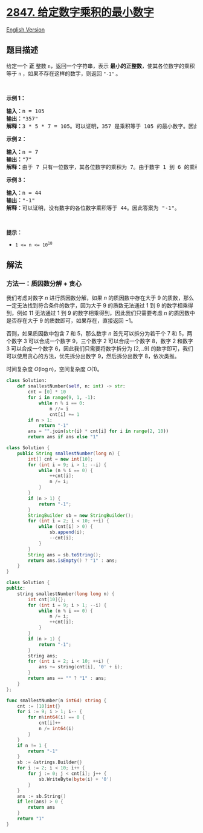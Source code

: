 # [2847. 给定数字乘积的最小数字](https://leetcode.cn/problems/smallest-number-with-given-digit-product)

[English Version](/solution/2800-2899/2847.Smallest%20Number%20With%20Given%20Digit%20Product/README_EN.md)

<!-- tags:贪心,数学 -->

## 题目描述

<!-- 这里写题目描述 -->

<p>给定一个 <strong>正</strong> 整数 <code>n</code>，返回一个字符串，表示 <strong>最小的正整数</strong>，使其各位数字的乘积等于 <code>n</code>&nbsp;，如果不存在这样的数字，则返回 <code>"-1"</code>&nbsp;。</p>

<p>&nbsp;</p>

<p><b>示例 1：</b></p>

<pre>
<strong>输入：</strong>n = 105
<b>输出：</b>"357"
<b>解释：</b>3 * 5 * 7 = 105。可以证明，357 是乘积等于 105 的最小数字。因此答案为 "105"。
</pre>

<p><strong class="example">示例 2：</strong></p>

<pre>
<b>输入：</b>n = 7
<b>输出：</b>"7"
<b>解释：</b>由于 7 只有一位数字，其各位数字的乘积为 7。由于数字 1 到 6 的乘积分别为 1 到 6，所以答案为 "7"。可以证明 7 是乘积等于 7 的最小数字。
</pre>

<p><strong class="example">示例 3：</strong></p>

<pre>
<b>输入：</b>n = 44
<b>输出：</b>"-1"
<b>解释：</b>可以证明，没有数字的各位数字乘积等于 44。因此答案为 "-1"。
</pre>

<p>&nbsp;</p>

<p><strong>提示：</strong></p>

<ul>
	<li><code>1 &lt;= n &lt;= 10<sup>18</sup></code></li>
</ul>

## 解法

### 方法一：质因数分解 + 贪心

我们考虑对数字 $n$ 进行质因数分解，如果 $n$ 的质因数中存在大于 $9$ 的质数，那么一定无法找到符合条件的数字，因为大于 $9$ 的质数无法通过 $1$ 到 $9$ 的数字相乘得到，例如 $11$ 无法通过 $1$ 到 $9$ 的数字相乘得到，因此我们只需要考虑 $n$ 的质因数中是否存在大于 $9$ 的质数即可，如果存在，直接返回 $-1$。

否则，如果质因数中包含 $7$ 和 $5$，那么数字 $n$ 首先可以拆分为若干个 $7$ 和 $5$，两个数字 $3$ 可以合成一个数字 $9$，三个数字 $2$ 可以合成一个数字 $8$，数字 $2$ 和数字 $3$ 可以合成一个数字 $6$，因此我们只需要将数字拆分为 $[2,..9]$ 的数字即可，我们可以使用贪心的方法，优先拆分出数字 $9$，然后拆分出数字 $8$，依次类推。

时间复杂度 $O(\log n)$，空间复杂度 $O(1)$。

<!-- tabs:start -->

```python
class Solution:
    def smallestNumber(self, n: int) -> str:
        cnt = [0] * 10
        for i in range(9, 1, -1):
            while n % i == 0:
                n //= i
                cnt[i] += 1
        if n > 1:
            return "-1"
        ans = "".join(str(i) * cnt[i] for i in range(2, 10))
        return ans if ans else "1"
```

```java
class Solution {
    public String smallestNumber(long n) {
        int[] cnt = new int[10];
        for (int i = 9; i > 1; --i) {
            while (n % i == 0) {
                ++cnt[i];
                n /= i;
            }
        }
        if (n > 1) {
            return "-1";
        }
        StringBuilder sb = new StringBuilder();
        for (int i = 2; i < 10; ++i) {
            while (cnt[i] > 0) {
                sb.append(i);
                --cnt[i];
            }
        }
        String ans = sb.toString();
        return ans.isEmpty() ? "1" : ans;
    }
}
```

```cpp
class Solution {
public:
    string smallestNumber(long long n) {
        int cnt[10]{};
        for (int i = 9; i > 1; --i) {
            while (n % i == 0) {
                n /= i;
                ++cnt[i];
            }
        }
        if (n > 1) {
            return "-1";
        }
        string ans;
        for (int i = 2; i < 10; ++i) {
            ans += string(cnt[i], '0' + i);
        }
        return ans == "" ? "1" : ans;
    }
};
```

```go
func smallestNumber(n int64) string {
	cnt := [10]int{}
	for i := 9; i > 1; i-- {
		for n%int64(i) == 0 {
			cnt[i]++
			n /= int64(i)
		}
	}
	if n != 1 {
		return "-1"
	}
	sb := &strings.Builder{}
	for i := 2; i < 10; i++ {
		for j := 0; j < cnt[i]; j++ {
			sb.WriteByte(byte(i) + '0')
		}
	}
	ans := sb.String()
	if len(ans) > 0 {
		return ans
	}
	return "1"
}
```

<!-- tabs:end -->

<!-- end -->
